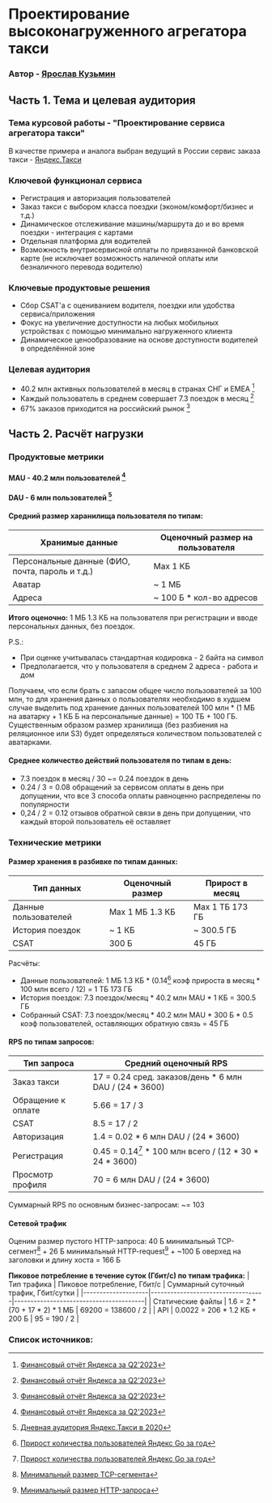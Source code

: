 # Проектирование высоконагруженного агрегатора такси

### Автор - [Ярослав Кузьмин](https://park.vk.company/profile/iar.kuzmin/ "Страница на портале VK x МГТУ")

## Часть 1. Тема и целевая аудитория

### Тема курсовой работы - **"Проектирование сервиса агрегатора такси"**
В качестве примера и аналога выбран ведущий в России сервис заказа такси - [Яндекс.Такси](https://taxi.yandex.ru/)

### Ключевой функционал сервиса
- Регистрация и авторизация пользователей
- Заказ такси с выбором класса поездки (эконом/комфорт/бизнес и т.д.)
- Динамическое отслеживание машины/маршрута до и во время поездки - интеграция с картами
- Отдельная платформа для водителей
- Возможность внутрисервисной оплаты по привязанной банковской карте (не исключает возможность наличной оплаты или безналичного перевода водителю)

### Ключевые продуктовые решения
- Сбор CSAT'а с оцениванием водителя, поездки или удобства сервиса/приложения
- Фокус на увеличение доступности на любых мобильных устройствах с помощью минимально нагруженного клиента
- Динамическое ценообразование на основе доступности водителей в определённой зоне

### Целевая аудитория
- 40.2 млн активных пользователей в месяц в странах СНГ и EMEA [^1]
- Каждый пользователь в среднем совершает 7.3 поездок в месяц [^1]
- 67% заказов приходится на российский рынок [^1]

## Часть 2. Расчёт нагрузки

### Продуктовые метрики

#### MAU - 40.2 млн пользователей [^1]
#### DAU - 6 млн пользователей [^5]

#### Средний размер харанилища пользователя по типам:
| Хранимые данные   | Оценочный размер на пользователя       |
|-------------------|----------------------------------------|
| Персональные данные (ФИО, почта, пароль и т.д.) | Max 1 КБ |
| Аватар              | ~ 1 МБ                               |
| Адреса              | ~ 100 Б \* кол-во адресов            |

**Итого оценочно:** 1 МБ 1.3 КБ на пользователя при регистрации и вводе персональных данных, без поездок.

P.S.:
- При оценке учитывалась стандартная кодировка - 2 байта на символ
- Предполагается, что у пользователя в среднем 2 адреса - работа и дом

Получаем, что если брать с запасом общее число пользователей за 100 млн, то для хранения данных о пользователях
необходимо в худшем случае выделить под хранение данных пользователей 100 млн \* (1 МБ на аватарку + 1 КБ Б на персональные данные) = 100 ТБ + 100 ГБ.
Существенным образом размер хранилища (без разбиения на реляционное или S3) будет определяться количеством пользователей с аватарками.

#### Среднее количество действий пользователя по типам в день:
- 7.3 поездок в месяц / 30 ~= 0.24 поездок в день
- 0.24 / 3 = 0.08 обращений за сервисом оплаты в день при допущении, что все 3 способа оплаты равноценно распределены по популярности
- 0,24 / 2 = 0.12 отзывов обратной связи в день при допущении, что каждый второй пользователь её оставляет

### Технические метрики

#### Размер хранения в разбивке по типам данных:
| Тип данных           | Оценочный размер      | Прирост в месяц     |
|----------------------|-----------------------|---------------------|
| Данные пользователей | Max 1 МБ 1.3 КБ       | Max 1 ТБ 173 ГБ     | 
| История поездок      | ~ 1 КБ                | ~ 300.5 ГБ          |
| CSAT                 | 300 Б                 | 45 ГБ               |

Расчёты:
- Данные пользователей: 1 МБ 1.3 КБ * (0.14[^4] коэф прироста в месяц * 100 млн всего / 12) = 1 ТБ 173 ГБ
- История поездок: 7.3 поездок/месяц \* 40.2 млн MAU \* 1 КБ = 300.5 ГБ
- Собранный CSAT: 7.3 поездок/месяц \* 40.2 млн MAU \* 300 Б * 0.5 коэф пользователей, оставляющих обратную связь = 45 ГБ

#### RPS по типам запросов:
| Тип запроса | Средний оценочный RPS |
|-------------|-----------------------|
| Заказ такси | 17 = 0.24 сред. заказов/день \* 6 млн DAU / (24 \* 3600) |
| Обращение к оплате | 5.66 = 17 / 3  |
| CSAT        | 8.5 = 17 / 2          |
| Авторизация | 1.4 = 0.02 \* 6 млн DAU / (24 \* 3600)                   |
| Регистрация | 0.45 = 0.14[^4] * 100 млн всего / (12 * 30 * 24 * 3600)  |
| Просмотр профиля | 70 = 6 млн DAU / (24 \* 3600)                       |

Суммарный RPS по основным бизнес-запросам: ~= 103

#### Сетевой трафик
Оценим размер пустого HTTP-запроса: 40 Б минимальный TCP-сегмент[^2] + 26 Б минимальный HTTP-request[^3] + ~100 Б оверхед на заголовки и длину хоста = 166 Б

**Пиковое потребление в течение суток (Гбит/с) по типам трафика:**
| Тип трафика        | Пиковое потребление, Гбит/с       | Суммарный суточный трафик, Гбит/сутки  |
|--------------------|-----------------------------------|----------------------------------------|
| Cтатические файлы  | 1.6 = 2 * (70 + 17 * 2) * 1 МБ    | 69200 = 138600 / 2                     |
| API                | 0.0022 = 206 * 1.2 КБ + 200 Б     | 95 = 190 / 2                           |

### Список источников:
[^1]: [Финансовый отчёт Яндекса за Q2'2023](https://yastatic.net/s3/ir-docs/events/2023/Supplementary_slides_2Q23_RUS.pdf)
[^2]: [Минимальный размер TCP-сегмента](https://superuser.com/questions/243008/whats-the-minimum-size-of-a-tcp-packet)
[^3]: [Минимальный размер HTTP-запроса](https://stackoverflow.com/questions/25047905/http-request-minimum-size-in-bytes)
[^4]: [Прирост количества пользователей Яндекс Go за год](https://tass.ru/ekonomika/17054865)
[^5]: [Дневная аудитория Яндекс.Такси в 2020](https://investim.guru/obzory/skolko-polzovateley-polzuetsya-yandeks-taksi-v-den-statistika-i-aktualnye-dannye)
